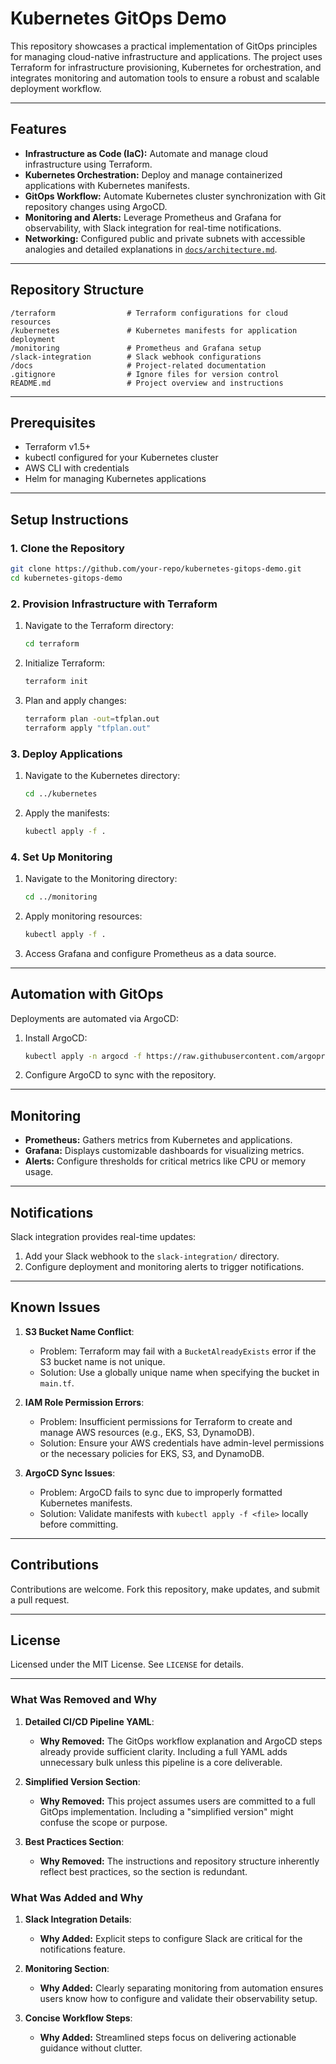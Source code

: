# Kubernetes GitOps Demo

This repository showcases a practical implementation of GitOps principles for managing cloud-native infrastructure and applications. The project uses Terraform for infrastructure provisioning, Kubernetes for orchestration, and integrates monitoring and automation tools to ensure a robust and scalable deployment workflow.

---

## Features

- **Infrastructure as Code (IaC):** Automate and manage cloud infrastructure using Terraform.
- **Kubernetes Orchestration:** Deploy and manage containerized applications with Kubernetes manifests.
- **GitOps Workflow:** Automate Kubernetes cluster synchronization with Git repository changes using ArgoCD.
- **Monitoring and Alerts:** Leverage Prometheus and Grafana for observability, with Slack integration for real-time notifications.
- **Networking:** Configured public and private subnets with accessible analogies and detailed explanations in [`docs/architecture.md`](docs/architecture.md#networking).

---

## Repository Structure

```plaintext
/terraform                # Terraform configurations for cloud resources
/kubernetes               # Kubernetes manifests for application deployment
/monitoring               # Prometheus and Grafana setup
/slack-integration        # Slack webhook configurations
/docs                     # Project-related documentation
.gitignore                # Ignore files for version control
README.md                 # Project overview and instructions
```

---

## Prerequisites

- Terraform v1.5+
- kubectl configured for your Kubernetes cluster
- AWS CLI with credentials
- Helm for managing Kubernetes applications

---

## Setup Instructions

### 1. Clone the Repository

```bash
git clone https://github.com/your-repo/kubernetes-gitops-demo.git
cd kubernetes-gitops-demo
```

### 2. Provision Infrastructure with Terraform

1. Navigate to the Terraform directory:

   ```bash
   cd terraform
   ```

2. Initialize Terraform:

   ```bash
   terraform init
   ```

3. Plan and apply changes:

   ```bash
   terraform plan -out=tfplan.out
   terraform apply "tfplan.out"
   ```

### 3. Deploy Applications

1. Navigate to the Kubernetes directory:

   ```bash
   cd ../kubernetes
   ```

2. Apply the manifests:

   ```bash
   kubectl apply -f .
   ```

### 4. Set Up Monitoring

1. Navigate to the Monitoring directory:

   ```bash
   cd ../monitoring
   ```

2. Apply monitoring resources:

   ```bash
   kubectl apply -f .
   ```

3. Access Grafana and configure Prometheus as a data source.

---

## Automation with GitOps

Deployments are automated via ArgoCD:

1. Install ArgoCD:

   ```bash
   kubectl apply -n argocd -f https://raw.githubusercontent.com/argoproj/argo-cd/stable/manifests/install.yaml
   ```

2. Configure ArgoCD to sync with the repository.

---

## Monitoring

- **Prometheus:** Gathers metrics from Kubernetes and applications.
- **Grafana:** Displays customizable dashboards for visualizing metrics.
- **Alerts:** Configure thresholds for critical metrics like CPU or memory usage.

---

## Notifications

Slack integration provides real-time updates:

1. Add your Slack webhook to the `slack-integration/` directory.
2. Configure deployment and monitoring alerts to trigger notifications.

---

## Known Issues

1. **S3 Bucket Name Conflict**:

   - Problem: Terraform may fail with a `BucketAlreadyExists` error if the S3 bucket name is not unique.
   - Solution: Use a globally unique name when specifying the bucket in `main.tf`.

2. **IAM Role Permission Errors**:

   - Problem: Insufficient permissions for Terraform to create and manage AWS resources (e.g., EKS, S3, DynamoDB).
   - Solution: Ensure your AWS credentials have admin-level permissions or the necessary policies for EKS, S3, and DynamoDB.

3. **ArgoCD Sync Issues**:
   - Problem: ArgoCD fails to sync due to improperly formatted Kubernetes manifests.
   - Solution: Validate manifests with `kubectl apply -f <file>` locally before committing.

---

## Contributions

Contributions are welcome. Fork this repository, make updates, and submit a pull request.

---

## License

Licensed under the MIT License. See `LICENSE` for details.

---

### What Was Removed and Why

1. **Detailed CI/CD Pipeline YAML**:

   - **Why Removed:** The GitOps workflow explanation and ArgoCD steps already provide sufficient clarity. Including a full YAML adds unnecessary bulk unless this pipeline is a core deliverable.

2. **Simplified Version Section**:

   - **Why Removed:** This project assumes users are committed to a full GitOps implementation. Including a "simplified version" might confuse the scope or purpose.

3. **Best Practices Section**:
   - **Why Removed:** The instructions and repository structure inherently reflect best practices, so the section is redundant.

### What Was Added and Why

1. **Slack Integration Details**:

   - **Why Added:** Explicit steps to configure Slack are critical for the notifications feature.

2. **Monitoring Section**:

   - **Why Added:** Clearly separating monitoring from automation ensures users know how to configure and validate their observability setup.

3. **Concise Workflow Steps**:
   - **Why Added:** Streamlined steps focus on delivering actionable guidance without clutter.

